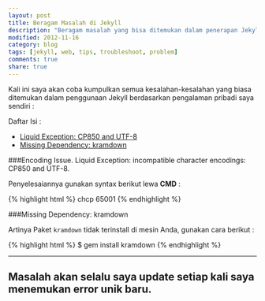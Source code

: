 ```yaml
---
layout: post
title: Beragam Masalah di Jekyll
description: "Beragam masalah yang bisa ditemukan dalam penerapan Jekyll sebagai Engine Website"
modified: 2012-11-16
category: blog
tags: [jekyll, web, tips, troubleshoot, problem]
comments: true
share: true
---
```


Kali ini saya akan coba kumpulkan semua kesalahan-kesalahan yang biasa ditemukan dalam penggunaan Jekyll berdasarkan pengalaman pribadi saya sendiri :

Daftar Isi :

- [Liquid Exception: CP850 and UTF-8](#satu)
- [Missing Dependency: kramdown](#dua)

###<a name="satu"></a>Encoding Issue. Liquid Exception: incompatible character encodings: CP850 and UTF-8.

Penyelesaiannya gunakan syntax berikut lewa **CMD** :

{% highlight html %}
chcp 65001
{% endhighlight %}

###<a name="dua"></a>Missing Dependency: kramdown

Artinya Paket `kramdown` tidak terinstall di mesin Anda, gunakan cara berikut :

{% highlight html %}
$ gem install kramdown
{% endhighlight %}

---
Masalah akan selalu saya update setiap kali saya menemukan error unik baru.
---